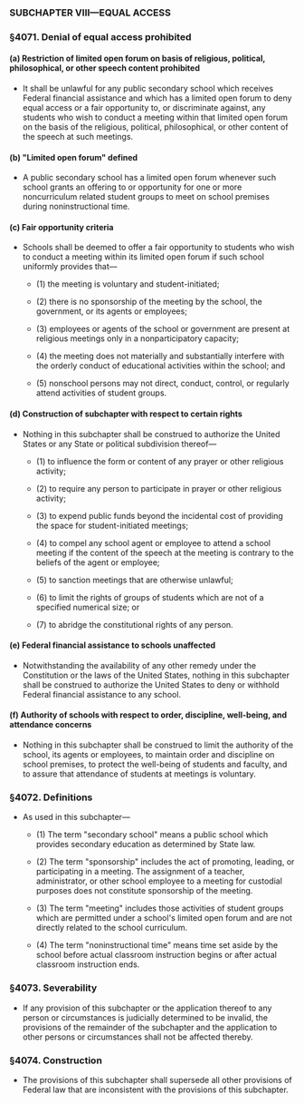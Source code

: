 ### SUBCHAPTER VIII—EQUAL ACCESS

### §4071. Denial of equal access prohibited
#### (a) Restriction of limited open forum on basis of religious, political, philosophical, or other speech content prohibited
* It shall be unlawful for any public secondary school which receives Federal financial assistance and which has a limited open forum to deny equal access or a fair opportunity to, or discriminate against, any students who wish to conduct a meeting within that limited open forum on the basis of the religious, political, philosophical, or other content of the speech at such meetings.

#### (b) "Limited open forum" defined
* A public secondary school has a limited open forum whenever such school grants an offering to or opportunity for one or more noncurriculum related student groups to meet on school premises during noninstructional time.

#### (c) Fair opportunity criteria
* Schools shall be deemed to offer a fair opportunity to students who wish to conduct a meeting within its limited open forum if such school uniformly provides that—

  * (1) the meeting is voluntary and student-initiated;

  * (2) there is no sponsorship of the meeting by the school, the government, or its agents or employees;

  * (3) employees or agents of the school or government are present at religious meetings only in a nonparticipatory capacity;

  * (4) the meeting does not materially and substantially interfere with the orderly conduct of educational activities within the school; and

  * (5) nonschool persons may not direct, conduct, control, or regularly attend activities of student groups.

#### (d) Construction of subchapter with respect to certain rights
* Nothing in this subchapter shall be construed to authorize the United States or any State or political subdivision thereof—

  * (1) to influence the form or content of any prayer or other religious activity;

  * (2) to require any person to participate in prayer or other religious activity;

  * (3) to expend public funds beyond the incidental cost of providing the space for student-initiated meetings;

  * (4) to compel any school agent or employee to attend a school meeting if the content of the speech at the meeting is contrary to the beliefs of the agent or employee;

  * (5) to sanction meetings that are otherwise unlawful;

  * (6) to limit the rights of groups of students which are not of a specified numerical size; or

  * (7) to abridge the constitutional rights of any person.

#### (e) Federal financial assistance to schools unaffected
* Notwithstanding the availability of any other remedy under the Constitution or the laws of the United States, nothing in this subchapter shall be construed to authorize the United States to deny or withhold Federal financial assistance to any school.

#### (f) Authority of schools with respect to order, discipline, well-being, and attendance concerns
* Nothing in this subchapter shall be construed to limit the authority of the school, its agents or employees, to maintain order and discipline on school premises, to protect the well-being of students and faculty, and to assure that attendance of students at meetings is voluntary.

### §4072. Definitions
* As used in this subchapter—

  * (1) The term "secondary school" means a public school which provides secondary education as determined by State law.

  * (2) The term "sponsorship" includes the act of promoting, leading, or participating in a meeting. The assignment of a teacher, administrator, or other school employee to a meeting for custodial purposes does not constitute sponsorship of the meeting.

  * (3) The term "meeting" includes those activities of student groups which are permitted under a school's limited open forum and are not directly related to the school curriculum.

  * (4) The term "noninstructional time" means time set aside by the school before actual classroom instruction begins or after actual classroom instruction ends.

### §4073. Severability
* If any provision of this subchapter or the application thereof to any person or circumstances is judicially determined to be invalid, the provisions of the remainder of the subchapter and the application to other persons or circumstances shall not be affected thereby.

### §4074. Construction
* The provisions of this subchapter shall supersede all other provisions of Federal law that are inconsistent with the provisions of this subchapter.